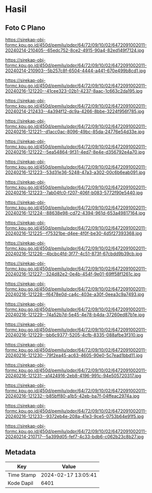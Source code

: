 # Hasil

## Foto C Plano

https://sirekap-obj-formc.kpu.go.id/450d/pemilu/pdpr/64/72/09/10/02/6472091002011-20240214-210405--65edc752-8ce2-4915-90a4-82ed149f7124.jpg

https://sirekap-obj-formc.kpu.go.id/450d/pemilu/pdpr/64/72/09/10/02/6472091002011-20240214-210903--5b257c8f-6504-4444-a441-670e499b8cd1.jpg

https://sirekap-obj-formc.kpu.go.id/450d/pemilu/pdpr/64/72/09/10/02/6472091002011-20240216-121220--41cee323-02b1-4237-8aac-1c663c2da195.jpg

https://sirekap-obj-formc.kpu.go.id/450d/pemilu/pdpr/64/72/09/10/02/6472091002011-20240214-212433--4a394f12-dc9a-4266-8bbe-3224f956f785.jpg

https://sirekap-obj-formc.kpu.go.id/450d/pemilu/pdpr/64/72/09/10/02/6472091002011-20240216-121221--d1acc0ac-8096-49bc-85da-24776e54d33e.jpg

https://sirekap-obj-formc.kpu.go.id/450d/pemilu/pdpr/64/72/09/10/02/6472091002011-20240216-121222--5ea54864-9f31-4ed7-8e4e-d356792e4a70.jpg

https://sirekap-obj-formc.kpu.go.id/450d/pemilu/pdpr/64/72/09/10/02/6472091002011-20240216-121223--53d31e36-5248-47a3-a302-00c6b6eab091.jpg

https://sirekap-obj-formc.kpu.go.id/450d/pemilu/pdpr/64/72/09/10/02/6472091002011-20240216-121223--7ab04fc0-f207-406f-b083-5772f90e5440.jpg

https://sirekap-obj-formc.kpu.go.id/450d/pemilu/pdpr/64/72/09/10/02/6472091002011-20240216-121224--88638e98-cd72-4394-961d-653a49817164.jpg

https://sirekap-obj-formc.kpu.go.id/450d/pemilu/pdpr/64/72/09/10/02/6472091002011-20240216-121225--f75321be-d4ee-4f0f-be30-4d5f27393368.jpg

https://sirekap-obj-formc.kpu.go.id/450d/pemilu/pdpr/64/72/09/10/02/6472091002011-20240216-121226--4bcbc4fd-3f77-4c51-873f-67cbdd9b39cb.jpg

https://sirekap-obj-formc.kpu.go.id/450d/pemilu/pdpr/64/72/09/10/02/6472091002011-20240216-121227--324d82e2-0e4b-454f-9e01-69ff58f1261c.jpg

https://sirekap-obj-formc.kpu.go.id/450d/pemilu/pdpr/64/72/09/10/02/6472091002011-20240216-121228--f6478e0d-ca4c-403e-a30f-0eea3c9a7493.jpg

https://sirekap-obj-formc.kpu.go.id/450d/pemilu/pdpr/64/72/09/10/02/6472091002011-20240216-121229--74a52b7d-5e45-4e78-b4da-37260ed87b1e.jpg

https://sirekap-obj-formc.kpu.go.id/450d/pemilu/pdpr/64/72/09/10/02/6472091002011-20240216-121229--bb6c9377-5205-4cfb-8335-088afbe3f310.jpg

https://sirekap-obj-formc.kpu.go.id/450d/pemilu/pdpr/64/72/09/10/02/6472091002011-20240216-121230--79f2ea45-ac63-4605-90e0-5c7ead1bbd11.jpg

https://sirekap-obj-formc.kpu.go.id/450d/pemilu/pdpr/64/72/09/10/02/6472091002011-20240216-121231--a1424916-2eb8-4196-991c-94e505720317.jpg

https://sirekap-obj-formc.kpu.go.id/450d/pemilu/pdpr/64/72/09/10/02/6472091002011-20240216-121232--b85bff80-a1b5-42eb-ba7f-04ffeac2974a.jpg

https://sirekap-obj-formc.kpu.go.id/450d/pemilu/pdpr/64/72/09/10/02/6472091002011-20240216-121233--9372eb4e-208a-41e3-9ce5-0753b64e91f5.jpg

https://sirekap-obj-formc.kpu.go.id/450d/pemilu/pdpr/64/72/09/10/02/6472091002011-20240214-210717--5a399d05-fef7-4c33-bdb6-c062b23c8b27.jpg


## Metadata

| Key        | Value               |
| ---------- | ------------------- |
| Time Stamp | 2024-02-17 13:05:41 |
| Kode Dapil | 6401                |



